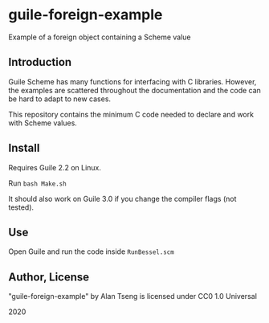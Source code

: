 # guile-foreign-example
Example of a foreign object containing a Scheme value

## Introduction
Guile Scheme has many functions for interfacing with C libraries.
However, the examples are scattered throughout the documentation and the code can be hard to adapt to new cases.

This repository contains the minimum C code needed to declare and work with Scheme values.

## Install
Requires Guile 2.2 on Linux.

Run `bash Make.sh`

It should also work on Guile 3.0 if you change the compiler flags (not tested).

## Use
Open Guile and run the code inside `RunBessel.scm`

## Author, License
"guile-foreign-example" by Alan Tseng is licensed under CC0 1.0 Universal 

2020
